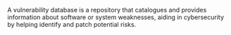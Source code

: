 A vulnerability database is a repository that catalogues and provides information about software or system weaknesses, aiding in cybersecurity by helping identify and patch potential risks.